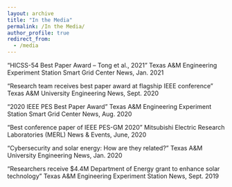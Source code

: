 ```yaml
---
layout: archive
title: "In the Media"
permalink: /In the Media/
author_profile: true
redirect_from:
  - /media
---
```


“HICSS-54 Best Paper Award – Tong et al., 2021”
Texas A&M Engineering Experiment Station Smart Grid Center News, Jan. 2021

“Research team receives best paper award at flagship IEEE conference”
Texas A&M University Engineering News, Sept. 2020

“2020 IEEE PES Best Paper Award”
Texas A&M Engineering Experiment Station Smart Grid Center News, Aug. 2020

“Best conference paper of IEEE PES-GM 2020”
Mitsubishi Electric Research Laboratories (MERL) News & Events, June, 2020

“Cybersecurity and solar energy: How are they related?”
Texas A&M University Engineering News, Jan. 2020

“Researchers receive $4.4M Department of Energy grant to enhance solar technology”
Texas A&M Engineering Experiment Station News, Sept. 2019
